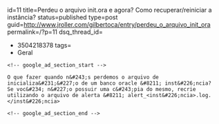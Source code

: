 id=11
title=Perdeu o arquivo init.ora e agora? Como recuperar/reiniciar a instância?
status=published
type=post
guid=http://www.jroller.com/gilbertoca/entry/perdeu_o_arquivo_init_ora
permalink=/?p=11
dsq_thread_id=
  - 3504218378
tags=
  - Geral
~~~~~~
<!-- google_ad_section_start -->

O que fazer quando n&#243;s perdemos o arquivo de inicializa&#231;&#227;o de um banco oracle &#8211; inst&#226;ncia?  
Se voc&#234; n&#227;o possuir uma c&#243;pia do mesmo, recrie utilizando o arquivo de alerta &#8211; alert_<inst&#226;ncia>.log.  
</inst&#226;ncia>

<!-- google_ad_section_end -->